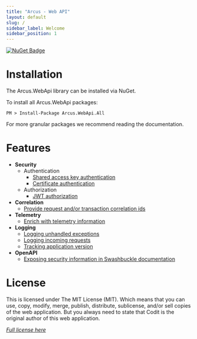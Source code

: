 ```yaml
---
title: "Arcus - Web API"
layout: default
slug: /
sidebar_label: Welcome
sidebar_position: 1
---
```


[![NuGet Badge](https://buildstats.info/nuget/Arcus.WebApi.All?includePreReleases=true)](https://www.nuget.org/packages/Arcus.WebApi.All/)

# Installation

The Arcus.WebApi library can be installed via NuGet.

To install all Arcus.WebApi packages:

```shell
PM > Install-Package Arcus.WebApi.All
```

For more granular packages we recommend reading the documentation.

# Features

- **Security**
    - Authentication
        - [Shared access key authentication](./features/security/auth/shared-access-key.md)
        - [Certificate authentication](./features/security/auth/certificate.md)
    - Authorization
        - [JWT authorization](./features/security/auth/jwt.md)
- **Correlation**
    - [Provide request and/or transaction correlation ids](./features/correlation.md)
- **Telemetry**
    - [Enrich with telemetry information](./features/telemetry.md)
- **Logging**
    - [Logging unhandled exceptions](./features/logging#logging-unhandled-exceptions.md)
    - [Logging incoming requests](./features/logging#logging-incoming-requests.md)
    - [Tracking application version](./features/logging#tracking-application-version.md)
- **OpenAPI**
    - [Exposing security information in Swashbuckle documentation](./features/openapi/security-definitions.md)

# License
This is licensed under The MIT License (MIT). Which means that you can use, copy, modify, merge, publish, distribute, sublicense, and/or sell copies of the web application. But you always need to state that Codit is the original author of this web application.

*[Full license here](https://github.com/arcus-azure/arcus.webapi/blob/master/LICENSE)*
